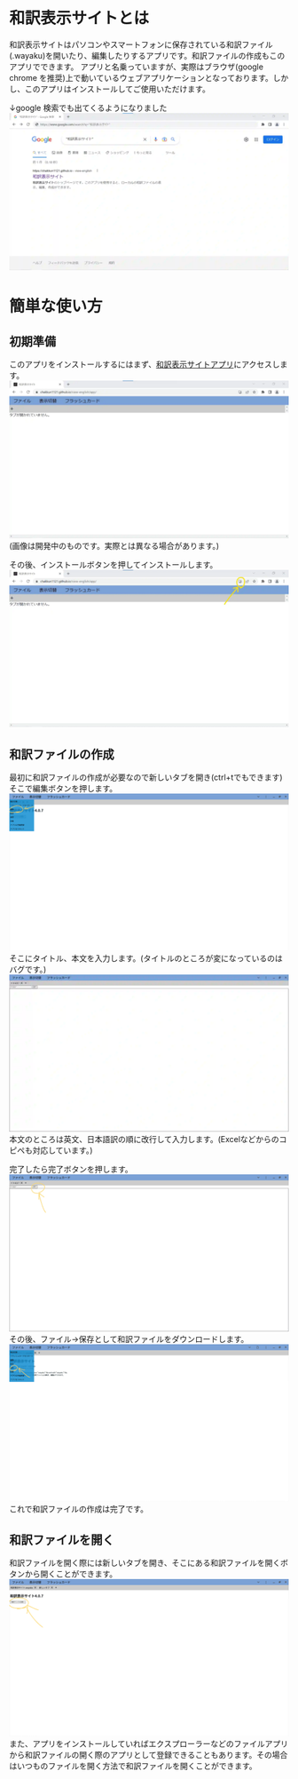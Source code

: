 # 和訳表示サイトとは
和訳表示サイトはパソコンやスマートフォンに保存されている和訳ファイル(.wayaku)を開いたり、編集したりするアプリです。和訳ファイルの作成もこのアプリでできます。
アプリと名乗っていますが、実際はブラウザ(google chrome を推奨)上で動いているウェブアプリケーションとなっております。しかし、このアプリはインストールしてご使用いただけます。

↓google 検索でも出てくるようになりました
![google 検索で "和訳表示サイト" と検索すると和訳表示サイトが出てくる](../img/google-wayaku.webp)

# 簡単な使い方
## 初期準備
このアプリをインストールするにはまず、[和訳表示サイトアプリ](https://chakkun1121.github.io/view-english/)にアクセスします。
![和訳表示サイトアプリホーム(未インストール)](../img/wayaku-app-home.webp)
(画像は開発中のものです。実際とは異なる場合があります。)

その後、インストールボタンを押してインストールします。
![URLバーにあるインストールボタン](../img/install-button.webp)
## 和訳ファイルの作成
最初に和訳ファイルの作成が必要なので新しいタブを開き(ctrl+tでもできます)そこで編集ボタンを押します。
![ファイル→編集ボタン](../img/creat-new-file.webp)
そこにタイトル、本文を入力します。(タイトルのところが変になっているのはバグです。)
![新しいファイル生成画面](../img/creat-new-file-menu.webp)
本文のところは英文、日本語訳の順に改行して入力します。(Excelなどからのコピペも対応しています。)

完了したら完了ボタンを押します。
![タイトルの隣りにある完了ボタン](../img/finish-edit-button.webp)
その後、ファイル→保存として和訳ファイルをダウンロードします。
![ファイル→保存ボタン](../img/save-button.webp)
これで和訳ファイルの作成は完了です。
## 和訳ファイルを開く
和訳ファイルを開く際には新しいタブを開き、そこにある和訳ファイルを開くボタンから開くことができます。
![新しいタブにある和訳ファイルを開くボタン](../img/open-wayaku-button.webp)
また、アプリをインストールしていればエクスプローラーなどのファイルアプリから和訳ファイルの開く際のアプリとして登録できることもあります。その場合はいつものファイルを開く方法で和訳ファイルを開くことができます。
